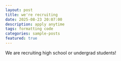 ```yaml
---
layout: post
title: we're recruiting
date: 2025-08-23 20:07:00
description: apply anytime
tags: formatting code
categories: sample-posts
featured: true
---
```


We are recruiting high school or undergrad students!
